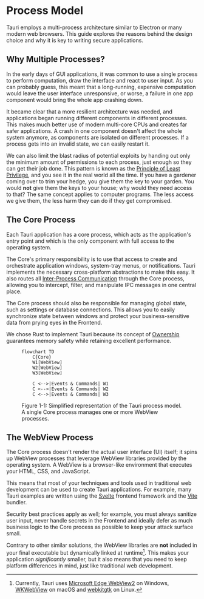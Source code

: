 # Process Model

Tauri employs a multi-process architecture similar to Electron or many modern web browsers. This guide explores the reasons behind the design choice and why it is key to writing secure applications.

## Why Multiple Processes?

In the early days of GUI applications, it was common to use a single process to perform computation, draw the interface and react to user input. As you can probably guess, this meant that a long-running, expensive computation would leave the user interface unresponsive, or worse, a failure in one app component would bring the whole app crashing down.

It became clear that a more resilient architecture was needed, and applications began running different components in different processes. This makes much better use of modern multi-core CPUs and creates far safer applications. A crash in one component doesn't affect the whole system anymore, as components are isolated on different processes. If a process gets into an invalid state, we can easily restart it.

We can also limit the blast radius of potential exploits by handing out only the minimum amount of permissions to each process, just enough so they can get their job done. This pattern is known as the [Principle of Least Privilege], and you see it in the real world all the time. If you have a gardener coming over to trim your hedge, you give them the key to your garden. You would **not** give them the keys to your house; why would they need access to that? The same concept applies to computer programs. The less access we give them, the less harm they can do if they get compromised.

## The Core Process

Each Tauri application has a core process, which acts as the application's entry point and which is the only component with full access to the operating system.

The Core's primary responsibility is to use that access to create and orchestrate application windows, system-tray menus, or notifications. Tauri implements the necessary cross-platform abstractions to make this easy. It also routes all [Inter-Process Communication] through the Core process, allowing you to intercept, filter, and manipulate IPC messages in one central place.

The Core process should also be responsible for managing global state, such as settings or database connections. This allows you to easily synchronize state between windows and protect your business-sensitive data from prying eyes in the Frontend.

We chose Rust to implement Tauri because its concept of [Ownership]
guarantees memory safety while retaining excellent performance.

<figure>

```mermaid
flowchart TD
    C{Core}
    W1[WebView]
    W2[WebView]
    W3[WebView]

    C <-->|Events & Commands| W1
    C <-->|Events & Commands| W2
    C <-->|Events & Commands| W3
```

<figcaption>Figure 1-1: Simplified representation of the Tauri process model. A single Core process manages one or more WebView processes.</figcaption>
</figure>

## The WebView Process

The Core process doesn't render the actual user interface (UI) itself; it spins up WebView processes that leverage WebView libraries provided by the operating system. A WebView is a browser-like environment that executes your HTML, CSS, and JavaScript.

This means that most of your techniques and tools used in traditional web development can be used to create Tauri applications. For example, many Tauri examples are written using the [Svelte] frontend framework and the [Vite] bundler.

Security best practices apply as well; for example, you must always sanitize user input, never handle secrets in the Frontend and ideally defer as much business logic to the Core process as possible to keep your attack surface small.

Contrary to other similar solutions, the WebView libraries are **not** included in your final executable but dynamically linked at runtime[^1]. This makes your application _significantly_ smaller, but it also means that you need to keep platform differences in mind, just like traditional web development.

<!-- prettier-ignore -->
[^1]: Currently, Tauri uses [Microsoft Edge WebView2] on Windows, [WKWebView] on
    macOS and [webkitgtk] on Linux.

[principle of least privilege]: https://en.wikipedia.org/wiki/Principle_of_least_privilege
[inter-process communication]: inter-process-communication.md
[ownership]: https://doc.rust-lang.org/book/ch04-01-what-is-ownership.html
[microsoft edge webview2]: https://docs.microsoft.com/en-us/microsoft-edge/webview2/
[wkwebview]: https://developer.apple.com/documentation/webkit/wkwebview
[webkitgtk]: https://webkitgtk.org
[svelte]: https://svelte.dev/
[vite]: https://vitejs.dev/
